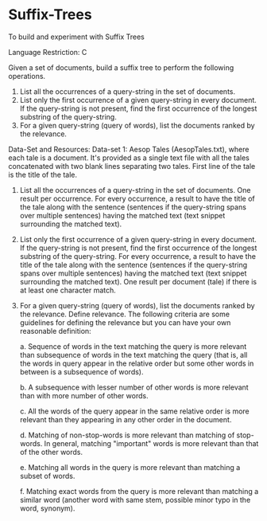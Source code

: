 # Suffix-Trees
To build and experiment with Suffix Trees

Language Restriction: C

Given a set of documents, build a suffix tree to perform the following operations.
1.	List all the occurrences of a query-string in the set of documents.
2.	List only the first occurrence of a given query-string in every document. If the query-string is not present, find the first occurrence of the longest substring of the query-string.
3.	For a given query-string (query of words), list the documents ranked by the relevance.

Data-Set and Resources:
Data-set 1: Aesop Tales (AesopTales.txt), where each tale is a document. It's provided as a single text file with all the tales concatenated with two blank lines separating two tales. First line of the tale is the title of the tale.

1.	List all the occurrences of a query-string in the set of documents. One result per occurrence. For every occurrence, a result to have the title of the tale along with the sentence (sentences if the query-string spans over multiple sentences) having the matched text (text snippet surrounding the matched text).

2.	List only the first occurrence of a given query-string in every document. If the query-string is not present, find the first occurrence of the longest substring of the query-string. For every occurrence, a result to have the title of the tale along with the sentence (sentences if the query-string spans over multiple sentences) having the matched text (text snippet surrounding the matched text). One result per document (tale) if there is at least one character match.

3.	For a given query-string (query of words), list the documents ranked by the relevance. Define relevance. The following criteria are some guidelines for defining the relevance but you can have your own reasonable definition:
   
      a. Sequence of words in the text matching the query is more relevant than subsequence of words in the text matching the query (that is, all the words in query appear in the relative order but some other words in between is a subsequence of words).
   
      b. A subsequence with lesser number of other words is more relevant than with more number of other words.
    
      c. All the words of the query appear in the same relative order is more relevant than they appearing in any other order in the document.
   
      d.	Matching of non-stop-words is more relevant than matching of stop-words. In general, matching "important" words is more relevant than that of the other words.
   
      e.	Matching all words in the query is more relevant than matching a subset of words.
   
      f.	Matching exact words from the query is more relevant than matching a similar word (another word with same stem, possible minor typo in the word, synonym).
